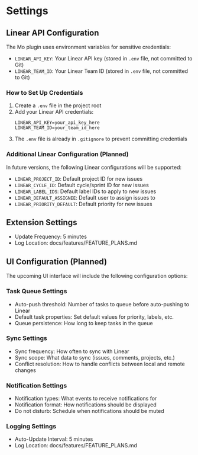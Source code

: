 # Settings

## Linear API Configuration
The Mo plugin uses environment variables for sensitive credentials:

- `LINEAR_API_KEY`: Your Linear API key (stored in `.env` file, not committed to Git)
- `LINEAR_TEAM_ID`: Your Linear Team ID (stored in `.env` file, not committed to Git)

### How to Set Up Credentials

1. Create a `.env` file in the project root
2. Add your Linear API credentials:
   ```
   LINEAR_API_KEY=your_api_key_here
   LINEAR_TEAM_ID=your_team_id_here
   ```
3. The `.env` file is already in `.gitignore` to prevent committing credentials

### Additional Linear Configuration (Planned)

In future versions, the following Linear configurations will be supported:

- `LINEAR_PROJECT_ID`: Default project ID for new issues
- `LINEAR_CYCLE_ID`: Default cycle/sprint ID for new issues
- `LINEAR_LABEL_IDS`: Default label IDs to apply to new issues
- `LINEAR_DEFAULT_ASSIGNEE`: Default user to assign issues to
- `LINEAR_PRIORITY_DEFAULT`: Default priority for new issues

## Extension Settings
- Update Frequency: 5 minutes
- Log Location: docs/features/FEATURE_PLANS.md

## UI Configuration (Planned)

The upcoming UI interface will include the following configuration options:

### Task Queue Settings
- Auto-push threshold: Number of tasks to queue before auto-pushing to Linear
- Default task properties: Set default values for priority, labels, etc.
- Queue persistence: How long to keep tasks in the queue

### Sync Settings
- Sync frequency: How often to sync with Linear
- Sync scope: What data to sync (issues, comments, projects, etc.)
- Conflict resolution: How to handle conflicts between local and remote changes

### Notification Settings
- Notification types: What events to receive notifications for
- Notification format: How notifications should be displayed
- Do not disturb: Schedule when notifications should be muted

### Logging Settings

- Auto-Update Interval: 5 minutes
- Log Location: docs/features/FEATURE_PLANS.md 